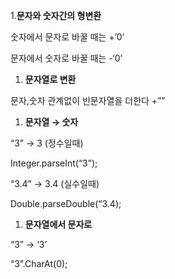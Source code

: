 1.**문자와 숫자간의 형변환**

숫자에서 문자로 바꿀 때는 +’0’

문자에서 숫자로 바꿀 때는 -‘0’

1. **문자열로 변환**

문자,숫자 관계없이 빈문자열을 더한다 +”” 

1. **문자열 → 숫자**

“3” → 3 (정수일때)

Integer.parseInt(“3”);

“3.4” → 3.4 (실수일때)

Double.parseDouble(“3.4);

1. **문자열에서 문자로**

“3” → ‘3’

“3”.CharAt(0);
